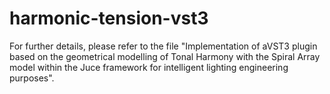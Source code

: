 # harmonic-tension-vst3


For further details, please refer to the file "Implementation of aVST3 plugin based on the geometrical modelling of Tonal Harmony with the Spiral Array model within the Juce framework for intelligent lighting engineering purposes".
